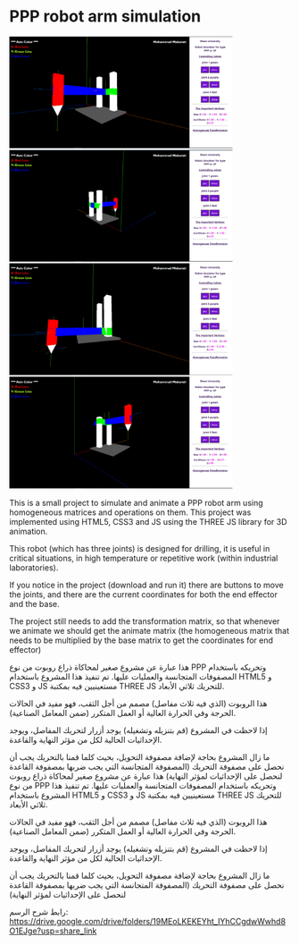 # PPP robot arm simulation

<img src="https://github.com/mohamedmkr/PPP-robot-arm-simulation/blob/883815faef1b7df278f6bff588ce30038099f61f/screenshots/1.png" width="400" height="200"><img src="https://github.com/mohamedmkr/PPP-robot-arm-simulation/blob/883815faef1b7df278f6bff588ce30038099f61f/screenshots/2.png" width="400" height="200"><img src="https://github.com/mohamedmkr/PPP-robot-arm-simulation/blob/883815faef1b7df278f6bff588ce30038099f61f/screenshots/3.png" width="400" height="200"><img src="https://github.com/mohamedmkr/PPP-robot-arm-simulation/blob/883815faef1b7df278f6bff588ce30038099f61f/screenshots/4.png" width="400" height="200">

This is a small project to simulate and animate a PPP robot arm using homogeneous matrices and operations on them. This project was implemented using HTML5, CSS3 and JS using the THREE JS library for 3D animation.

This robot (which has three joints) is designed for drilling, it is useful in critical situations, in high temperature or repetitive work (within industrial laboratories).

If you notice in the project (download and run it) there are buttons to move the joints, and there are the current coordinates for both the end effector and the base.

The project still needs to add the transformation matrix, so that whenever we animate we should get the animate matrix (the homogeneous matrix that needs to be multiplied by the base matrix to get the coordinates for end effector)

هذا عبارة عن مشروع صغير لمحاكاة ذراع روبوت من نوع PPP وتحريكه باستخدام المصفوفات المتجانسة والعمليات عليها. تم تنفيذ هذا المشروع باستخدام HTML5  و CSS3 و JS مستعينيين فيه بمكتبة THREE JS للتحريك ثلاثي الأبعاد.

هذا الروبوت (الذي فيه ثلاث مفاصل) مصمم من أجل الثقب، فهو مفيد في الحالات الحرجة وفي الحرارة العالية أو العمل المتكرر (ضمن المعامل الصناعية).

إذا لاحظت في المشروع (قم بتنزيله وتشغيله) يوجد أزرار لتحريك المفاصل، ويوجد الإحداثيات الحالية لكل من مؤثر النهاية والقاعدة.

ما زال المشروع بحاجة لإضافة مصفوفة التحويل، بحيث كلما قمنا بالتحريك يجب أن نحصل على مصفوفة التحريك (المصفوفة المتجانسة التي يجب ضربها بمصفوفة القاعدة لنحصل على الإحداثيات لمؤثر النهاية)
هذا عبارة عن مشروع صغير لمحاكاة ذراع روبوت من نوع PPP وتحريكه باستخدام المصفوفات المتجانسة والعمليات عليها. تم تنفيذ هذا المشروع باستخدام HTML5  و CSS3 و JS مستعينيين فيه بمكتبة THREE JS للتحريك ثلاثي الأبعاد.

هذا الروبوت (الذي فيه ثلاث مفاصل) مصمم من أجل الثقب، فهو مفيد في الحالات الحرجة وفي الحرارة العالية أو العمل المتكرر (ضمن المعامل الصناعية).

إذا لاحظت في المشروع (قم بتنزيله وتشغيله) يوجد أزرار لتحريك المفاصل، ويوجد الإحداثيات الحالية لكل من مؤثر النهاية والقاعدة.

ما زال المشروع بحاجة لإضافة مصفوفة التحويل، بحيث كلما قمنا بالتحريك يجب أن نحصل على مصفوفة التحريك (المصفوفة المتجانسة التي يجب ضربها بمصفوفة القاعدة لنحصل على الإحداثيات لمؤثر النهاية)

رابط شرح الرسم:
https://drive.google.com/drive/folders/19MEoLKEKEYht_IYhCCgdwWwhd8O1EJge?usp=share_link
